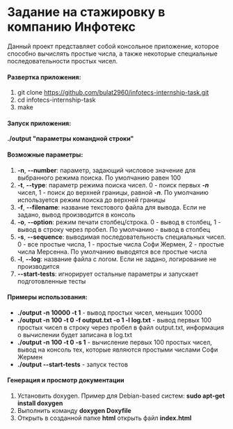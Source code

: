 # Задание на стажировку в компанию Инфотекс

Данный проект представляет собой консольное приложение, которое способно вычислять простые числа, а также некоторые специальные последовательности простых чисел.

#### Развертка приложения:
1. git clone https://github.com/bulat2960/infotecs-internship-task.git
2. cd infotecs-internship-task
3. make

#### Запуск приложения: 
**./output "параметры командной строки"**

#### Возможные параметры:
1. **-n**, **--number**: параметр, задающий числовое значение для выбранного режима поиска. По умолчанию равен 100
2. **-t**, **--type**: параметр режима поиска чисел. 0 - поиск первых ***-n*** чисел, 1 - поиск до верхней границы, равной ***-n***. По умолчанию используется режим поиска до верхней границы
3. **-f**, **--filename**: название текстового файла для вывода. Если не задано, вывод производится в консоль
4. **-o**, **--option**: режим печати столбец/строка. 0 - вывод в столбец, 1 - вывод в строку через пробел. По умолчанию - вывод в столбец
5. **-s**, **--sequence**: выводимая последовательность специальных чисел. 0 - все простые числа, 1 - простые числа Софи Жермен, 2 - простые числа Мерсенна. По умолчанию выводятся все простые числа
6. **-l**, **--log**: название файла с логом. Если не задано, логирование не производится
7. **--start-tests**: игнорирует остальные параметры и запускает подготовленные тесты

#### Примеры использования:
- **./output -n 10000 -t 1** - вывод простых чисел, меньших 10000
- **./output -n 100 -t 0 -f output.txt -o 1 -l log.txt** - вывод первых 100 простых чисел в строку через пробел в файл output.txt, информация о вычислении будет записана в log.txt
- **./output -n 100 -t 0 -s 1** - вычисление первых 100 простых чисел, вывод на консоль тех, которые являются простыми числами Софи Жермен
- **./output --start-tests** - запуск тестов 

#### Генерация и просмотр документации
1. Установить doxygen. Пример для Debian-based систем: **sudo apt-get install doxygen**
2. Выполнить команду **doxygen Doxyfile**
3. Открыть в созданной папке **html** открыть файл **index.html**
